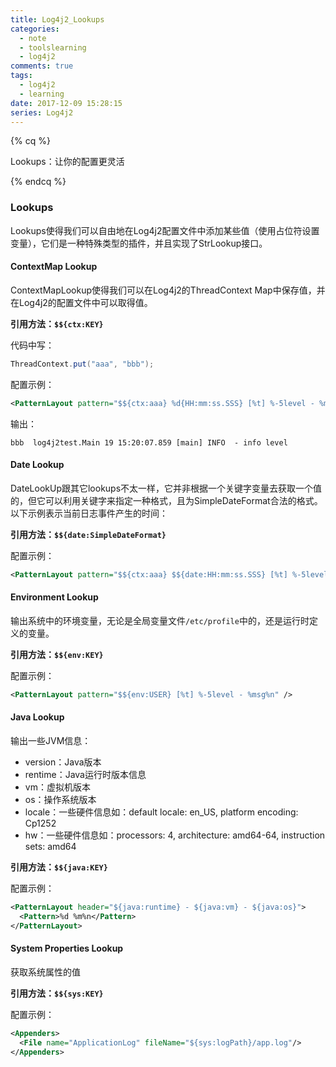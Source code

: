 ```yaml
---
title: Log4j2_Lookups
categories:
  - note
  - toolslearning
  - log4j2
comments: true
tags:
  - log4j2
  - learning
date: 2017-12-09 15:28:15
series: Log4j2
---
```


{% cq %}

Lookups：让你的配置更灵活

{% endcq %}

<!-- more -->

### Lookups

Lookups使得我们可以自由地在Log4j2配置文件中添加某些值（使用占位符设置变量），它们是一种特殊类型的插件，并且实现了StrLookup接口。

#### ContextMap Lookup

ContextMapLookup使得我们可以在Log4j2的ThreadContext Map中保存值，并在Log4j2的配置文件中可以取得值。

**引用方法：`$${ctx:KEY}`**

代码中写：
``` java
ThreadContext.put("aaa", "bbb");
```

配置示例：
``` xml
<PatternLayout pattern="$${ctx:aaa} %d{HH:mm:ss.SSS} [%t] %-5level - %msg%n" />
```

输出：
``` console
bbb  log4j2test.Main 19 15:20:07.859 [main] INFO  - info level
```

#### Date Lookup

DateLookUp跟其它lookups不太一样，它并非根据一个关键字变量去获取一个值的，但它可以利用关键字来指定一种格式，且为SimpleDateFormat合法的格式。以下示例表示当前日志事件产生的时间：

**引用方法：`$${date:SimpleDateFormat}`**

配置示例：
``` xml
<PatternLayout pattern="$${ctx:aaa} $${date:HH:mm:ss.SSS} [%t] %-5level - %msg%n" />
```

#### Environment Lookup

输出系统中的环境变量，无论是全局变量文件`/etc/profile`中的，还是运行时定义的变量。

**引用方法：`$${env:KEY}`**

配置示例：
``` xml
<PatternLayout pattern="$${env:USER} [%t] %-5level - %msg%n" />
```

#### Java Lookup

输出一些JVM信息：

- version：Java版本
- rentime：Java运行时版本信息
- vm：虚拟机版本
- os：操作系统版本
- locale：一些硬件信息如：default locale: en_US, platform encoding: Cp1252
- hw：一些硬件信息如：processors: 4, architecture: amd64-64, instruction sets: amd64

**引用方法：`$${java:KEY}`**

配置示例：
``` xml
<PatternLayout header="${java:runtime} - ${java:vm} - ${java:os}">
  <Pattern>%d %m%n</Pattern>
</PatternLayout>
```

#### System Properties Lookup

获取系统属性的值

**引用方法：`$${sys:KEY}`**

配置示例：
``` xml
<Appenders>
  <File name="ApplicationLog" fileName="${sys:logPath}/app.log"/>
</Appenders>
```
